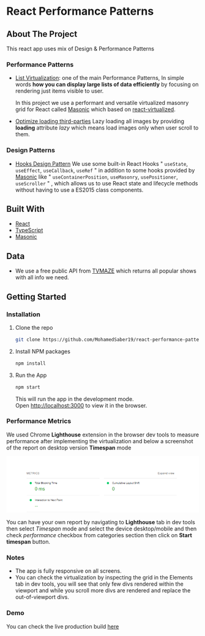 # React Performance Patterns
## **About The Project**
This react app uses mix of Design & Performance Patterns
### Performance Patterns

* [List Virtualization](https://www.patterns.dev/posts/virtual-lists/): one of the main Performance Patterns, 
    In simple words **how you can display large lists of data efficiently** by focusing on rendering just items visible to user.

    In this project we use a performant and versatile virtualized masonry grid for React called [Masonic](https://reactjs.org/) which based on [react-virtualized](https://github.com/bvaughn/react-virtualized).

* [Optimize loading third-parties](https://www.patterns.dev/posts/third-party/) Lazy loading all images by providing **loading** attribute *lazy* which means load images only when user scroll to them.


### Design Patterns

* [Hooks Design Pattern](https://www.patterns.dev/posts/hooks-pattern/)
    We use some built-in React Hooks " ```useState```, ```useEffect```,  ```useCallback```, ```useRef``` " in addition to some hooks provided by [Masonic](https://github.com/jaredLunde/masonic/) like " ```useContainerPosition```, ```useMasonry```, ```usePositioner```, ```useScroller``` " , which allows us to use React state and lifecycle methods without having to use a ES2015 class components.

## **Built With**

* [React](https://reactjs.org/)
* [TypeScript](https://www.typescriptlang.org/)
* [Masonic](https://github.com/jaredLunde/masonic/)

## **Data**
* We use a free public API from [TVMAZE](https://www.tvmaze.com/) which returns all popular shows with all info we need.

## **Getting Started**
### Installation
1. Clone the repo

   ```sh
   git clone https://github.com/MohamedSaber19/react-performance-patterns.git
   ```

2. Install NPM packages

   ```sh
   npm install
   ```

3. Run the App

   ```sh
   npm start
   ```   
    This will run the app in the development mode.\
    Open [http://localhost:3000](http://localhost:3000) to view it in the browser.

### **Performance Metrics**

We used Chrome **Lighthouse** extension in the browser dev tools to measure performance after implementing the virtualization and below a screenshot of the report on desktop version **Timespan** mode

![Lighthouse Metrics](./public/lighthouse-metrics-timespan.PNG)

You can have your own report by navigating to **Lighthouse** tab in dev tools then select *Timespan* mode and select the device desktop/mobile and then check *performance* checkbox from categories section then click on **Start timespan** button.

### **Notes**

* The app is fully responsive on all screens.
* You can check the virtualization by inspecting the grid in the Elements tab in dev tools, you will see that only few divs rendered within the viewport and while you scroll more divs are rendered and replace the out-of-viewport divs. 


### **Demo**

You can check the live production build [here](https://movies-masonry.herokuapp.com/)